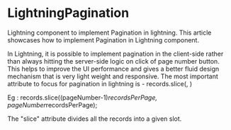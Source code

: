 # LightningPagination
Lightning component to implement Pagination in lightning.
This article showcases how to implement Pagination in Lightning component.

In Lightning, it is possible to implement pagination in the client-side rather than always hitting the server-side logic on click of page number button. This helps to improve the UI performance and gives a better fluid design mechanism that is very light weight and responsive.
The most important attribute to focus for pagination in lightning is -
records.slice(<starting index of record for current page>, <ending index of record for current page>)

Eg : records.slice((pageNumber-1)*recordsPerPage, pageNumber*recordsPerPage);

The "slice" attribute divides all the records into a given slot.
